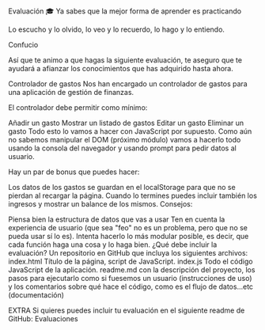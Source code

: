 Evaluación 🎓
Ya sabes que la mejor forma de aprender es practicando

Lo escucho y lo olvido, lo veo y lo recuerdo, lo hago y lo entiendo.

Confucio

Así que te animo a que hagas la siguiente evaluación, te aseguro que te ayudará a afianzar los conocimientos que has adquirido hasta ahora.

Controlador de gastos
Nos han encargado un controlador de gastos para una aplicación de gestión de finanzas.

El controlador debe permitir como mínimo:

Añadir un gasto
Mostrar un listado de gastos
Editar un gasto
Eliminar un gasto
Todo esto lo vamos a hacer con JavaScript por supuesto. Como aún no sabemos manipular el DOM (próximo módulo) vamos a hacerlo todo usando la consola del navegador y usando prompt para pedir datos al usuario.

Hay un par de bonus que puedes hacer:

Los datos de los gastos se guardan en el localStorage para que no se pierdan al recargar la página.
Cuando lo termines puedes incluir también los ingresos y mostrar un balance de los mismos.
Consejos:

Piensa bien la estructura de datos que vas a usar
Ten en cuenta la experiencia de usuario (que sea "feo" no es un problema, pero que no se pueda usar sí lo es).
Intenta hacerlo lo más modular posible, es decir, que cada función haga una cosa y lo haga bien.
¿Qué debe incluir la evaluación?
Un repositorio en GitHub que incluya los siguientes archivos:
index.html Título de la página, script de JavaScript.
index.js Todo el código JavaScript de la aplicación.
readme.md con la descripción del proyecto, los pasos para ejecutarlo como si fuesemos un usuario (instrucciones de uso) y los comentarios sobre qué hace el código, como es el flujo de datos...etc (documentación)

EXTRA
Si quieres puedes incluir tu evaluación en el siguiente readme de GitHub: Evaluaciones
